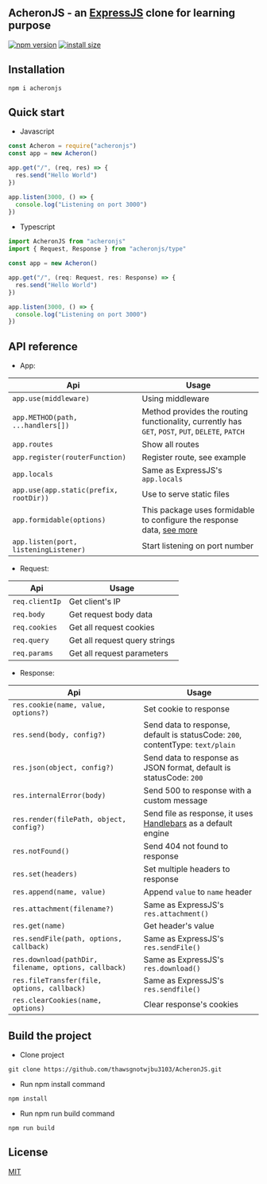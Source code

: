 ## AcheronJS - an [ExpressJS](https://expressjs.com/) clone for learning purpose

[![npm version](https://badge.fury.io/js/acheronjs.svg)](https://badge.fury.io/js/acheronjs)
[![install size](https://packagephobia.com/badge?p=acheronjs)](https://packagephobia.com/result?p=acheronjs)

## Installation

```
npm i acheronjs
```

## Quick start

- Javascript

```js
const Acheron = require("acheronjs")
const app = new Acheron()

app.get("/", (req, res) => {
  res.send("Hello World")
})

app.listen(3000, () => {
  console.log("Listening on port 3000")
})
```

- Typescript

```ts
import AcheronJS from "acheronjs"
import { Request, Response } from "acheronjs/type"

const app = new Acheron()

app.get("/", (req: Request, res: Response) => {
  res.send("Hello World")
})

app.listen(3000, () => {
  console.log("Listening on port 3000")
})
```

## API reference

- App:

| Api                                         | Usage                                                                                                     | 
|---------------------------------------------|-----------------------------------------------------------------------------------------------------------|
| `app.use(middleware)`                       | Using middleware                                                                                          |
| `app.METHOD(path, ...handlers[])`           | Method provides the routing functionality, currently has `GET`, `POST`, `PUT`, `DELETE`, `PATCH`         |
| `app.routes`                                | Show all routes                                                                                           |
| `app.register(routerFunction)`              | Register route, see example                                                                               |
| `app.locals`                                | Same as ExpressJS's `app.locals`                                                                          |
| `app.use(app.static(prefix, rootDir))`      | Use to serve static files                                                                                 |
| `app.formidable(options)`                   | This package uses formidable to configure the response data, [see more](https://www.npmjs.com/package/formidable) |
| `app.listen(port, listeningListener)`       | Start listening on port number                                                                            |


- Request:

| Api               | Usage                                      | 
|-------------------|--------------------------------------------|
| `req.clientIp`   | Get client's IP                            |
| `req.body`       | Get request body data                      |
| `req.cookies`    | Get all request cookies                    |
| `req.query`      | Get all request query strings              |
| `req.params`     | Get all request parameters                 |


- Response:

| Api                                                     | Usage                                                                                       | 
|---------------------------------------------------------|--------------------------------------------------------------------------------------------|
| `res.cookie(name, value, options?)`                     | Set cookie to response                                                                      |
| `res.send(body, config?)`                               | Send data to response, default is statusCode: `200`, contentType: `text/plain`             |
| `res.json(object, config?)`                             | Send data to response as JSON format, default is statusCode: `200`                          |     
| `res.internalError(body)`                               | Send 500 to response with a custom message                                                 |
| `res.render(filePath, object, config?)`                 | Send file as response, it uses [Handlebars](https://handlebarsjs.com/) as a default engine  |
| `res.notFound()`                                        | Send 404 not found to response                                                             |
| `res.set(headers)`                                      | Set multiple headers to response                                                           |
| `res.append(name, value)`                               | Append `value` to `name` header                                                            |
| `res.attachment(filename?)`                             | Same as ExpressJS's `res.attachment()`                                                      |
| `res.get(name)`                                         | Get header's value                                                                         |
| `res.sendFile(path, options, callback)`                 | Same as ExpressJS's `res.sendFile()`                                                       |
| `res.download(pathDir, filename, options, callback)`    | Same as ExpressJS's `res.download()`                                                       |
| `res.fileTransfer(file, options, callback)`             | Same as ExpressJS's `res.sendfile()`                                                       |
| `res.clearCookies(name, options)`                       | Clear response's cookies                                                                   |



## Build the project

- Clone project

```
git clone https://github.com/thawsgnotwjbu3103/AcheronJS.git
```

- Run npm install command

```
npm install
```

- Run npm run build command

```
npm run build
```

## License

[MIT](https://github.com/thawsgnotwjbu3103/AcheronJS/blob/master/LICENSE)